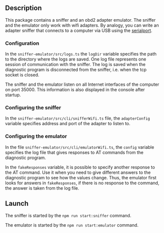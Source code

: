 ## Description 

This package contains a sniffer and an obd2 adapter emulator. The sniffer and the emulator only work with wifi adapters. By analogy, you can write an adapter sniffer that connects to a computer via USB using the [serialport](https://www.npmjs.com/package/serialport).

### Configuration

In the `sniffer-emulator/src/logs.ts` the `logDir` variable specifies the path to the directory where the logs are saved. One log file represents one session of communication  with the sniffer. The log is saved when the diagnostic program is disconnected from the sniffer, i.e. when the tcp socket is closed. 

The sniffer and the emulator listen on all Internet interfaces of the computer on port 35000. This information is also displayed in the console after startup.

### Configuring the sniffer

In the `sniffer-emulator/src/cli/snifferWifi.ts` file, the `adapterConfig` variable specifies address and port of the adapter to listen to.

### Configuring the emulator

In the file `sniffer-emulator/src/cli/emulatorWifi.ts`, the `config` variable specifies the log file that gives responses to AT commands from the diagnostic program.

In the `fakeResponses` variable, it is possible to specify another response to the AT command. Use it when you need to give different answers to the diagnostic program to see how the values change. Thus, the emulator first looks for answers in `fakeResponses`, if there is no response to the command, the answer is taken from the log file.

## Launch

The sniffer is started by the `npm run start:sniffer` command. 

The emulator is started by the `npm run start:emulator` command.